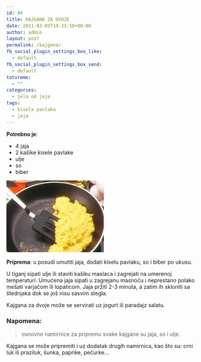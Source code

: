 ```yaml
---
id: 84
title: KAJGANA ZA DVOJE
date: 2011-03-05T19:33:58+00:00
author: admin
layout: post
permalink: /kajgana/
fb_social_plugin_settings_box_like:
  - default
fb_social_plugin_settings_box_send:
  - default
totvreme:
  - ""
categories:
  - jela od jaja
tags:
  - kisela pavlaka
  - jaja
---
```

**Potrebno je**:

  * 4 jaja
  * 2 kašike kisele pavlake
  * ulje
  * so
  * biber

[<img class="alignnone size-full wp-image-87" title="kajgana" src="/wp-content/uploads/2011/03/kajgana.jpg" alt="" width="255" height="188" />](/wp-content/uploads/2011/03/kajgana.jpg)

**Priprema**: u posudi umutiti jaja, dodati kiselu pavlaku, so i biber po ukusu.

U tiganj sipati ulje ili staviti kašiku maslaca i zagrejati na umerenoj temperaturi. Umućena jaja sipati u zagrejanu masnoću i neprestano polako mešati varjačom ili lopaticom. Jaja pržiti 2-3 minuta, a zatim ih skloniti sa štednjaka dok se još nisu sasvim stegla.

Kajgana za dvoje može se servirati uz jogurt ili paradajz salatu.

### Napomena:
> osnovne namirnice za pripremu svake kajgane su jaja, so i ulje.

Kajgana se može pripremiti i uz dodatak drugih namirnica, kao što su: crni luk ili praziluk, šunka, paprike, pečurke&#8230;

&nbsp;